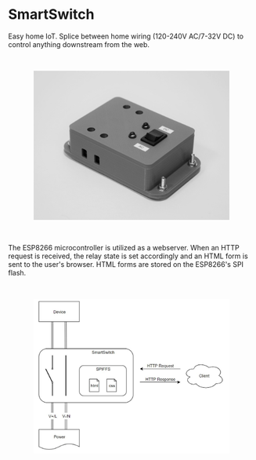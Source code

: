 # SmartSwitch
Easy home IoT. Splice between home wiring (120-240V AC/7-32V DC) to control anything downstream from the web.

<br>
<p align="center"> 
  <img src="photos/complete.jpg" width="400">
</p>
<br>

The ESP8266 microcontroller is utilized as a webserver. When an HTTP request is received, the relay state is set accordingly and an HTML form is sent to the user's browser. HTML forms are stored on the ESP8266's SPI flash.

<br>
<p align="center"> 
  <img src="photos/functional_diagram.jpg" width="400">
</p>
<br>
